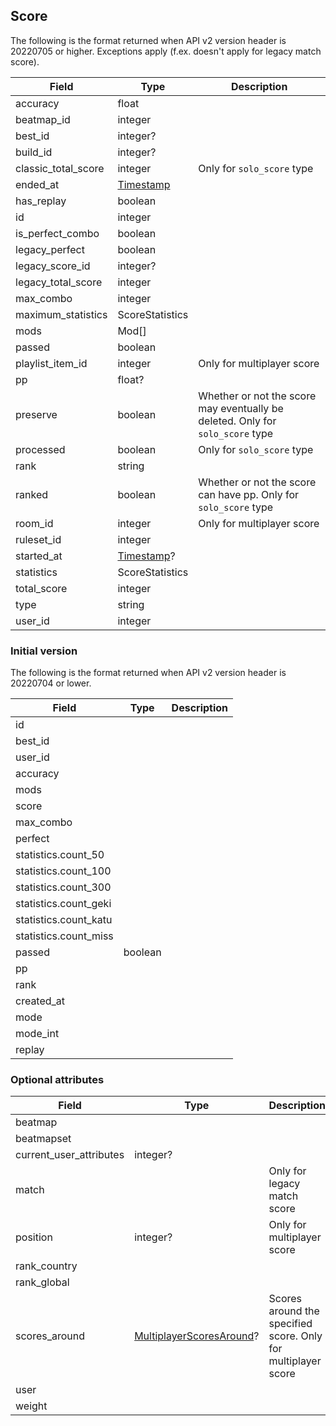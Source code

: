 ## Score

The following is the format returned when API v2 version header is 20220705 or higher. Exceptions apply (f.ex. doesn't apply for legacy match score).

Field               | Type                     | Description
------------------- | ------------------------ | -----------
accuracy            | float                    | |
beatmap_id          | integer                  | |
best_id             | integer?                 | |
build_id            | integer?                 | |
classic_total_score | integer                  | Only for `solo_score` type
ended_at            | [Timestamp](#timestamp)  | |
has_replay          | boolean                  | |
id                  | integer                  | |
is_perfect_combo    | boolean                  | |
legacy_perfect      | boolean                  | |
legacy_score_id     | integer?                 | |
legacy_total_score  | integer                  | |
max_combo           | integer                  | |
maximum_statistics  | ScoreStatistics          | |
mods                | Mod[]                    | |
passed              | boolean                  | |
playlist_item_id    | integer                  | Only for multiplayer score
pp                  | float?                   | |
preserve            | boolean                  | Whether or not the score may eventually be deleted. Only for `solo_score` type
processed           | boolean                  | Only for `solo_score` type
rank                | string                   | |
ranked              | boolean                  | Whether or not the score can have pp. Only for `solo_score` type
room_id             | integer                  | Only for multiplayer score
ruleset_id          | integer                  | |
started_at          | [Timestamp](#timestamp)? | |
statistics          | ScoreStatistics          | |
total_score         | integer                  | |
type                | string                   | |
user_id             | integer                  | |

### Initial version

The following is the format returned when API v2 version header is 20220704 or lower.

Field                 | Type    | Description
--------------------- | ------- | -----------
id                    |         | |
best_id               |         | |
user_id               |         | |
accuracy              |         | |
mods                  |         | |
score                 |         | |
max_combo             |         | |
perfect               |         | |
statistics.count_50   |         | |
statistics.count_100  |         | |
statistics.count_300  |         | |
statistics.count_geki |         | |
statistics.count_katu |         | |
statistics.count_miss |         | |
passed                | boolean | |
pp                    |         | |
rank                  |         | |
created_at            |         | |
mode                  |         | |
mode_int              |         | |
replay                |         | |

### Optional attributes

Field                   | Type                                                 | Description
----------------------- | ---------------------------------------------------- | -----------
beatmap                 |                                                      | |
beatmapset              |                                                      | |
current_user_attributes | integer?                                             | |
match                   |                                                      | Only for legacy match score
position                | integer?                                             | Only for multiplayer score
rank_country            |                                                      | |
rank_global             |                                                      | |
scores_around           | [MultiplayerScoresAround](#multiplayerscoresaround)? | Scores around the specified score. Only for multiplayer score
user                    |                                                      | |
weight                  |                                                      | |

